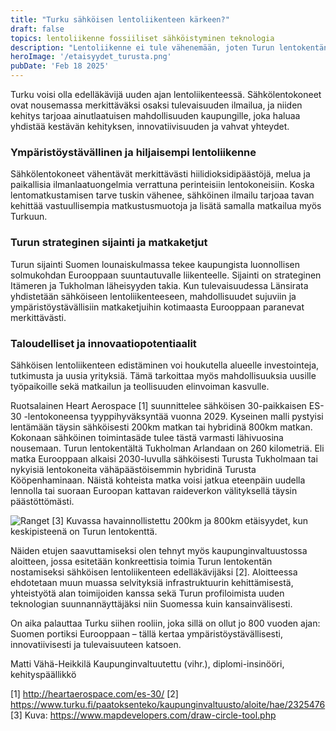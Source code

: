```yaml
---
title: "Turku sähköisen lentoliikenteen kärkeen?"
draft: false
topics: lentoliikenne fossiiliset sähköistyminen teknologia
description: "Lentoliikenne ei tule vähenemään, joten Turun lentokentän pitää olla ensimmäisten joukossa sähköistä lentämistä tukevia sijaintinsa vuoksi."
heroImage: '/etaisyydet_turusta.png'
pubDate: 'Feb 18 2025'
---
```


Turku voisi olla edelläkävijä uuden ajan lentoliikenteessä. Sähkölentokoneet ovat nousemassa merkittäväksi osaksi tulevaisuuden ilmailua, ja niiden kehitys tarjoaa ainutlaatuisen mahdollisuuden kaupungille, joka haluaa yhdistää kestävän kehityksen, innovatiivisuuden ja vahvat yhteydet.

### Ympäristöystävällinen ja hiljaisempi lentoliikenne
Sähkölentokoneet vähentävät merkittävästi hiilidioksidipäästöjä, melua ja paikallisia ilmanlaatuongelmia verrattuna perinteisiin lentokoneisiin. Koska lentomatkustamisen tarve tuskin vähenee, sähköinen ilmailu tarjoaa tavan kehittää vastuullisempia matkustusmuotoja ja lisätä samalla matkailua myös Turkuun.

### Turun strateginen sijainti ja matkaketjut
Turun sijainti Suomen lounaiskulmassa tekee kaupungista luonnollisen solmukohdan Eurooppaan suuntautuvalle liikenteelle. Sijainti on strateginen Itämeren ja Tukholman läheisyyden takia. Kun tulevaisuudessa Länsirata yhdistetään sähköiseen lentoliikenteeseen, mahdollisuudet sujuviin ja ympäristöystävällisiin matkaketjuihin kotimaasta Eurooppaan paranevat merkittävästi.

### Taloudelliset ja innovaatiopotentiaalit
Sähköisen lentoliikenteen edistäminen voi houkutella alueelle investointeja, tutkimusta ja uusia yrityksiä. Tämä tarkoittaa myös mahdollisuuksia uusille työpaikoille sekä matkailun ja teollisuuden elinvoiman kasvulle.

Ruotsalainen Heart Aerospace [1] suunnittelee sähköisen 30-paikkaisen ES-30 -lentokoneensa tyyppihyväksyntää vuonna 2029. Kyseinen malli pystyisi lentämään täysin sähköisesti 200km matkan tai hybridinä 800km matkan. Kokonaan sähköinen toimintasäde tulee tästä varmasti lähivuosina nousemaan. Turun lentokentältä Tukholman Arlandaan on 260 kilometriä. Eli matka Eurooppaan alkaisi 2030-luvulla sähköisesti Turusta Tukholmaan tai nykyisiä lentokoneita vähäpäästöisemmin hybridinä Turusta Kööpenhaminaan. Näistä kohteista matka voisi jatkua eteenpäin uudella lennolla tai suoraan Euroopan kattavan raideverkon välityksellä täysin päästöttömästi.

![Ranget](/assets/etaisyydet_turusta.png)
[3] Kuvassa havainnollistettu 200km ja 800km etäisyydet, kun keskipisteenä on Turun lentokenttä.

Näiden etujen saavuttamiseksi olen tehnyt myös kaupunginvaltuustossa aloitteen, jossa esitetään konkreettisia toimia Turun lentokentän nostamiseksi sähköisen lentoliikenteen edelläkävijäksi [2]. Aloitteessa ehdotetaan muun muassa selvityksiä infrastruktuurin kehittämisestä, yhteistyötä alan toimijoiden kanssa sekä Turun profiloimista uuden teknologian suunnannäyttäjäksi niin Suomessa kuin kansainvälisesti.

On aika palauttaa Turku siihen rooliin, joka sillä on ollut jo 800 vuoden ajan: Suomen portiksi Eurooppaan – tällä kertaa ympäristöystävällisesti, innovatiivisesti ja tulevaisuuteen katsoen.

Matti Vähä-Heikkilä
Kaupunginvaltuutettu (vihr.), diplomi-insinööri, kehityspäällikkö

[1] http://heartaerospace.com/es-30/ 
[2] https://www.turku.fi/paatoksenteko/kaupunginvaltuusto/aloite/hae/2325476
[3] Kuva: https://www.mapdevelopers.com/draw-circle-tool.php 
